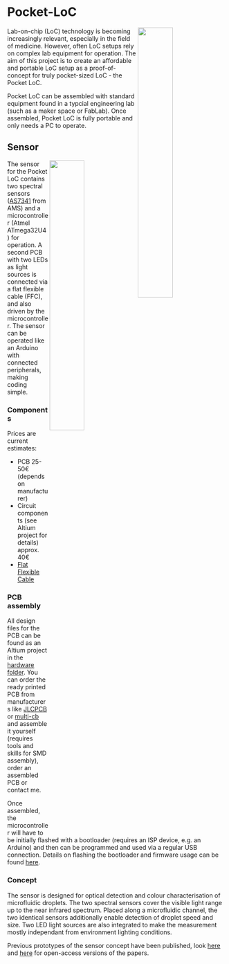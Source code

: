 # Pocket-LoC
<img align = "right" src="https://user-images.githubusercontent.com/42568983/202521498-0bb95a05-1dd4-4db9-ad12-fc51b9aba1ed.jpg" width="40%" /> 
Lab-on-chip (LoC) technology is becoming increasingly relevant, especially in the field of medicine. However, often LoC setups rely on complex lab equipment for operation. The aim of this project is to create an affordable and portable LoC setup as a proof-of-concept for truly pocket-sized LoC - the Pocket LoC.

Pocket LoC can be assembled with standard equipment found in a typcial engineering lab (such as a maker space or FabLab). Once assembled, Pocket LoC is fully portable and only needs a PC to operate.

## Sensor
<img align = "right" src="https://user-images.githubusercontent.com/42568983/203098093-aa4930c4-2c17-4080-9b4d-5ead578a456f.jpg" width="40%" />

The sensor for the Pocket LoC contains two spectral sensors ([AS7341](https://ams.com/en/as7341) from AMS) and a microcontroller (Atmel ATmega32U4) for operation. A second PCB with two LEDs as light sources is connected via a flat flexible cable (FFC), and also driven by the microcontroller. The sensor can be operated like an Arduino with connected peripherals, making coding simple.


### Components

Prices are current estimates:
- PCB 25-50€ (depends on manufacturer)
- Circuit components (see Altium project for details) approx. 40€
- [Flat Flexible Cable](https://www.digikey.de/de/products/detail/molex/0152670709/4427461)  

### PCB assembly
All design files for the PCB can be found as an Altium project in the [hardware folder](https://github.com/Pocket-LoC/Sensor/tree/main/Hardware). You can order the ready printed PCB from manufacturers like [JLCPCB](https://jlcpcb.com/) or [multi-cb](https://www.multi-circuit-boards.eu/en/index.html) and assemble it yourself (requires tools and skills for SMD assembly), order an assembled PCB or contact me.

Once assembled, the microcontroller will have to be initially flashed with a bootloader (requires an ISP device, e.g. an Arduino) and then can be programmed and used via a regular USB connection. Details on flashing the bootloader and firmware usage can be found [here](https://github.com/Pocket-LoC/Sensor/tree/main/Firmware). 

### Concept
The sensor is designed for optical detection and colour characterisation of microfluidic droplets. The two spectral sensors cover the visible light range up to the near infrared spectrum. Placed along a microfluidic channel, the two identical sensors additionally enable detection of droplet speed and size. Two LED light sources are also integrated to make the measurement mostly independant from environment lighting conditions.

Previous prototypes of the sensor concept have been published, look [here](https://www.techrxiv.org/articles/preprint/Advanced_Characterisation_of_a_Sensor_System_for_Droplet-Based_Microfluidics/13554479) and [here](https://arxiv.org/abs/2006.09774) for open-access versions of the papers.
